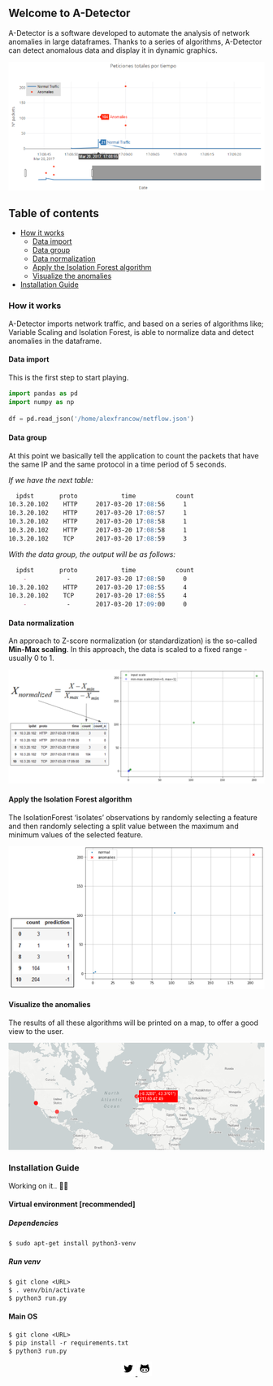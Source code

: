 ## Welcome to A-Detector

A-Detector is a software developed to automate the analysis of network anomalies in large dataframes. Thanks to a series of algorithms, A-Detector can detect anomalous data and display it in dynamic graphics.

![logo](/assets/images/AnomaliesPlot2.png?raw=true)


## Table of contents

- [How it works](#how-it-works)
    * [Data import](#data-import)
    * [Data group](#data-group)
    * [Data normalization](#data-normalization)
    * [Apply the Isolation Forest algorithm](#apply-the-isolation-forest-algorithm)
    * [Visualize the anomalies](#visualize-the-anomalies)
- [Installation Guide](#installation-guide)

<!-- toc -->

### How it works

A-Detector imports network traffic, and based on a series of algorithms like; Variable Scaling and Isolation Forest, is able to normalize data and detect anomalies in the dataframe.

#### Data import

This is the first step to start playing.
```python
import pandas as pd
import numpy as np

df = pd.read_json('/home/alexfrancow/netflow.json')
```

#### Data group

At this point we basically tell the application to count the packets that have the same IP and the same protocol in a time period of 5 seconds.

*If we have the next table:*
```markdown
  ipdst       proto            time           count
10.3.20.102    HTTP     2017-03-20 17:08:56     1
10.3.20.102    HTTP     2017-03-20 17:08:57     1
10.3.20.102    HTTP     2017-03-20 17:08:58     1
10.3.20.102    HTTP     2017-03-20 17:08:58     1
10.3.20.102    TCP      2017-03-20 17:08:59     3
```

*With the data group, the output will be as follows:*
```markdown
  ipdst       proto            time           count     
    -           -       2017-03-20 17:08:50     0
10.3.20.102    HTTP     2017-03-20 17:08:55     4
10.3.20.102    TCP      2017-03-20 17:08:55     4
    -           -       2017-03-20 17:09:00     0
```

#### Data normalization

An approach to Z-score normalization (or standardization) is the so-called **Min-Max scaling**.
In this approach, the data is scaled to a fixed range - usually 0 to 1.

![logo](/assets/images/DataNormalization.png?raw=true)

#### Apply the Isolation Forest algorithm

The IsolationForest ‘isolates’ observations by randomly selecting a feature and then randomly selecting a split value between the maximum and minimum values of the selected feature.

![logo](/assets/images/IsolationForest2.png?raw=true)

#### Visualize the anomalies

The results of all these algorithms will be printed on a map, to offer a good view to the user.

![logo](/assets/images/AnomaliesMap.png?raw=true)

### Installation Guide

Working on it..  :wrench::hammer:
#### Virtual environment [recommended]
##### Dependencies

```shell
$ sudo apt-get install python3-venv
```
##### Run venv
```shell
$ git clone <URL>
$ . venv/bin/activate
$ python3 run.py
```

#### Main OS
```shell
$ git clone <URL>
$ pip install -r requirements.txt
$ python3 run.py
```

<!-- Social Media -->
<p align="center">
   <a href="http://www.twitter.com/alexfrancow" target="_blank">
       <img src="/assets/images/icons/twitter.png">
   </a> 
   <a href="http://www.github.com/alexfrancow" target="_blank">
       <img src="/assets/images/icons/github.png">
   </a> 
</p>
